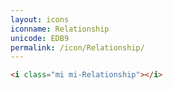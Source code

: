 ```yaml
---
layout: icons
iconname: Relationship
unicode: EDB9
permalink: /icon/Relationship/
---
```


``` html
<i class="mi mi-Relationship"></i>
```
